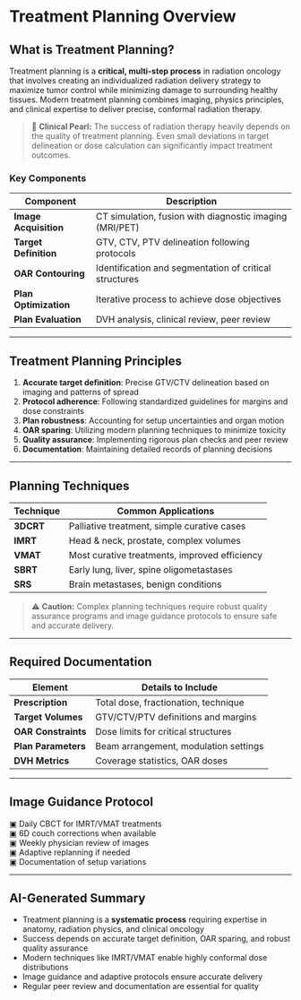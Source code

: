 # Treatment Planning Overview

## What is Treatment Planning?
Treatment planning is a **critical, multi-step process** in radiation oncology that involves creating an individualized radiation delivery strategy to maximize tumor control while minimizing damage to surrounding healthy tissues. Modern treatment planning combines imaging, physics principles, and clinical expertise to deliver precise, conformal radiation therapy.

> 🎯 **Clinical Pearl:** The success of radiation therapy heavily depends on the quality of treatment planning. Even small deviations in target delineation or dose calculation can significantly impact treatment outcomes.

### Key Components
| Component | Description |
|-----------|-------------|
| **Image Acquisition** | CT simulation, fusion with diagnostic imaging (MRI/PET) |
| **Target Definition** | GTV, CTV, PTV delineation following protocols |
| **OAR Contouring** | Identification and segmentation of critical structures |
| **Plan Optimization** | Iterative process to achieve dose objectives |
| **Plan Evaluation** | DVH analysis, clinical review, peer review |

---

## Treatment Planning Principles
1. **Accurate target definition**: Precise GTV/CTV delineation based on imaging and patterns of spread
2. **Protocol adherence**: Following standardized guidelines for margins and dose constraints
3. **Plan robustness**: Accounting for setup uncertainties and organ motion
4. **OAR sparing**: Utilizing modern planning techniques to minimize toxicity
5. **Quality assurance**: Implementing rigorous plan checks and peer review
6. **Documentation**: Maintaining detailed records of planning decisions

---

## Planning Techniques
| Technique | Common Applications |
|-----------|-------------------|
| **3DCRT** | Palliative treatment, simple curative cases |
| **IMRT** | Head & neck, prostate, complex volumes |
| **VMAT** | Most curative treatments, improved efficiency |
| **SBRT** | Early lung, liver, spine oligometastases |
| **SRS** | Brain metastases, benign conditions |

> ⚠️ **Caution:** Complex planning techniques require robust quality assurance programs and image guidance protocols to ensure safe and accurate delivery.

---

## Required Documentation
| Element | Details to Include |
|---------|-------------------|
| **Prescription** | Total dose, fractionation, technique |
| **Target Volumes** | GTV/CTV/PTV definitions and margins |
| **OAR Constraints** | Dose limits for critical structures |
| **Plan Parameters** | Beam arrangement, modulation settings |
| **DVH Metrics** | Coverage statistics, OAR doses |

---

## Image Guidance Protocol
▣ Daily CBCT for IMRT/VMAT treatments  
▣ 6D couch corrections when available  
▣ Weekly physician review of images  
▣ Adaptive replanning if needed  
▣ Documentation of setup variations

---

## AI-Generated Summary
- Treatment planning is a **systematic process** requiring expertise in anatomy, radiation physics, and clinical oncology
- Success depends on accurate target definition, OAR sparing, and robust quality assurance
- Modern techniques like IMRT/VMAT enable highly conformal dose distributions
- Image guidance and adaptive protocols ensure accurate delivery
- Regular peer review and documentation are essential for quality